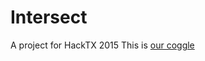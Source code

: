 # Intersect
A project for HackTX 2015
This is [our coggle](https://coggle.it/diagram/Vgb03Il2Cy52gvUt)
